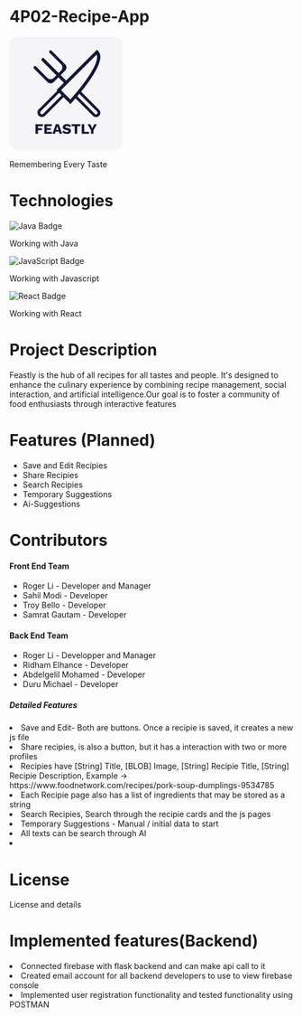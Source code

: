 # 4P02-Recipe-App 
<!--<img width="333" alt="image" src="https://github.com/user-attachments/assets/4cebc6b0-63f0-494c-997f-21311c0b2a0f" />-->

<!DOCTYPE html>
<html lang="en">
<head>
    <meta charset="UTF-8">
    <meta name="viewport" content="width=device-width, initial-scale=1.0">
    <img src="Logo.png" alt="Project Logo" width="200">
    <p>Remembering Every Taste</p>
</head>
<body>
    <h1>Technologies</h1>
    <img src="https://img.shields.io/badge/Java-007396?style=for-the-badge&logo=java&logoColor=white" alt="Java Badge"></img>
    <p>Working with Java</p>
    <img src="https://img.shields.io/badge/JavaScript-F7DF1E?style=for-the-badge&logo=javascript&logoColor=black" alt="JavaScript Badge"></img>
    <p>Working with Javascript</p>
    <img src="https://img.shields.io/badge/React-61DAFB?style=for-the-badge&logo=react&logoColor=black" alt="React Badge"></img>
    <p>Working with React</p>
    <h1>Project Description</h1>
    <p>Feastly is the hub of all recipes for all tastes and people. It's designed to enhance
the culinary experience by combining recipe management, social interaction, and artificial
intelligence.Our goal is to foster a community of food enthusiasts through interactive features</p>

<h1>Features (Planned)</h1>
<ul>
    <li>Save and Edit Recipies</li>
    <li>Share Recipies</li>
    <li>Search Recipies</li>
    <li>Temporary Suggestions</li>
    <li>Ai-Suggestions</li>
</ul>

<h1>Contributors</h1>
<h4>Front End Team</h4>
<ul>
    <li>Roger Li - Developer and Manager</li>
    <li>Sahil Modi - Developer</li>
    <li>Troy Bello - Developer</li>
    <li>Samrat Gautam - Developer</li>
</ul>
<h4>Back End Team</h4>
<ul>
    <li>Roger Li - Developper and Manager</li>
    <li>Ridham Elhance - Developer</li>
     <li>Abdelgelil Mohamed - Developer</li>
    <li>Duru Michael - Developer</li>
</ul>

<h5>Detailed Features</h5>
    <li>Save and Edit- Both are buttons. Once a recipie is saved, it creates a new js file</li>
    <li>Share recipies, is also a button, but it has a interaction with two or more profiles</li>
    <li>Recipies have [String] Title, [BLOB] Image, [String] Recipie Title, [String] Recipie Description, Example -> https://www.foodnetwork.com/recipes/pork-soup-dumplings-9534785</li>
    <li>Each Recipie page also has a list of ingredients that may be stored as a string</li>
    <li>Search Recipies, Search through the recipie cards and the js pages</li>
    <li>Temporary Suggestions - Manual / initial data to start</li>
    <li>All texts can be search through AI</li>
    <li></li>
<h1>License</h1>
<p>License and details</p>
<h1>Implemented features(Backend)</h1>
<li> Connected firebase with flask backend and can make api call to it </li>
<li> Created email account for all backend developers to use to view firebase console</li>
<li> Implemented user registration functionality and tested functionality using POSTMAN </li>
</body>
</html>

